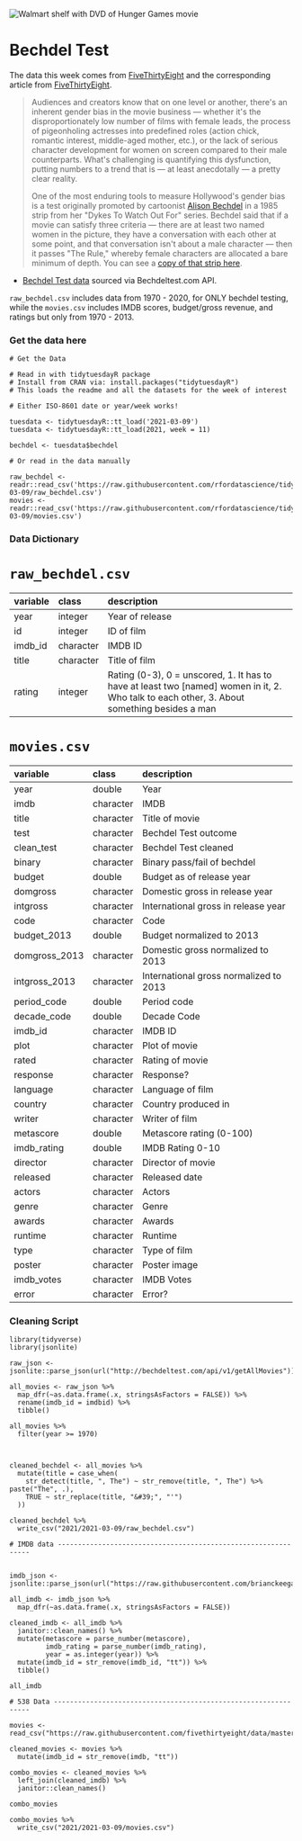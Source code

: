 ![Walmart shelf with DVD of Hunger Games movie](https://fivethirtyeight.com/wp-content/uploads/2014/04/477092007.jpg)

# Bechdel Test

The data this week comes from [FiveThirtyEight](https://github.com/fivethirtyeight/data/tree/master/bechdel) and the corresponding article from [FiveThirtyEight](https://fivethirtyeight.com/features/the-dollar-and-cents-case-against-hollywoods-exclusion-of-women/).

> Audiences and creators know that on one level or another, there's an inherent gender bias in the movie business — whether it's the disproportionately low number of films with female leads, the process of pigeonholing actresses into predefined roles (action chick, romantic interest, middle-aged mother, etc.), or the lack of serious character development for women on screen compared to their male counterparts. What's challenging is quantifying this dysfunction, putting numbers to a trend that is — at least anecdotally — a pretty clear reality.
> 
> One of the most enduring tools to measure Hollywood's gender bias is a test originally promoted by cartoonist [Alison Bechdel](http://dykestowatchoutfor.com/) in a 1985 strip from her "Dykes To Watch Out For" series. Bechdel said that if a movie can satisfy three criteria — there are at least two named women in the picture, they have a conversation with each other at some point, and that conversation isn't about a male character — then it passes "The Rule," whereby female characters are allocated a bare minimum of depth. You can see a [copy of that strip here](http://www.npr.org/templates/story/story.php?storyId=94202522).

* [Bechdel Test data](http://bechdeltest.com/) sourced via Bechdeltest.com API.

`raw_bechdel.csv` includes data from 1970 - 2020, for ONLY bechdel testing, while the `movies.csv` includes IMDB scores, budget/gross revenue, and ratings but only from 1970 - 2013.


### Get the data here

```{r}
# Get the Data

# Read in with tidytuesdayR package 
# Install from CRAN via: install.packages("tidytuesdayR")
# This loads the readme and all the datasets for the week of interest

# Either ISO-8601 date or year/week works!

tuesdata <- tidytuesdayR::tt_load('2021-03-09')
tuesdata <- tidytuesdayR::tt_load(2021, week = 11)

bechdel <- tuesdata$bechdel

# Or read in the data manually

raw_bechdel <- readr::read_csv('https://raw.githubusercontent.com/rfordatascience/tidytuesday/main/data/2021/2021-03-09/raw_bechdel.csv')
movies <- readr::read_csv('https://raw.githubusercontent.com/rfordatascience/tidytuesday/main/data/2021/2021-03-09/movies.csv')

```
### Data Dictionary

# `raw_bechdel.csv`

|variable |class     |description |
|:--------|:---------|:-----------|
|year     |integer   | Year of release |
|id       |integer   | ID of film |
|imdb_id  |character | IMDB ID|
|title    |character | Title of film |
|rating   |integer   | Rating (0-3), 0 = unscored, 1. It has to have at least two [named] women in it, 2. Who talk to each other, 3. About something besides a man |

# `movies.csv`

|variable      |class     |description |
|:-------------|:---------|:-----------|
|year          |double    | Year |
|imdb          |character | IMDB|
|title         |character |Title of movie |
|test          |character | Bechdel Test outcome|
|clean_test    |character | Bechdel Test cleaned |
|binary        |character | Binary pass/fail of bechdel |
|budget        |double    | Budget as of release year |
|domgross      |character | Domestic gross in release year |
|intgross      |character | International gross in release year |
|code          |character | Code |
|budget_2013   |double    | Budget normalized to 2013 |
|domgross_2013 |character | Domestic gross  normalized to 2013 |
|intgross_2013 |character | International gross normalized to 2013 |
|period_code   |double    | Period code |
|decade_code   |double    | Decade Code |
|imdb_id       |character | IMDB ID |
|plot          |character | Plot of movie |
|rated         |character | Rating of movie |
|response      |character | Response? |
|language      |character | Language of film |
|country       |character | Country produced in |
|writer        |character | Writer of film |
|metascore     |double    | Metascore rating (0-100) |
|imdb_rating   |double    | IMDB Rating 0-10|
|director      |character | Director of movie |
|released      |character | Released date |
|actors        |character | Actors |
|genre         |character | Genre |
|awards        |character | Awards |
|runtime       |character | Runtime |
|type          |character | Type of film |
|poster        |character | Poster image |
|imdb_votes    |character | IMDB Votes |
|error         |character | Error? |


### Cleaning Script

```{r}
library(tidyverse)
library(jsonlite)

raw_json <- jsonlite::parse_json(url("http://bechdeltest.com/api/v1/getAllMovies"))

all_movies <- raw_json %>% 
  map_dfr(~as.data.frame(.x, stringsAsFactors = FALSE)) %>% 
  rename(imdb_id = imdbid) %>% 
  tibble()

all_movies %>% 
  filter(year >= 1970) 



cleaned_bechdel <- all_movies %>% 
  mutate(title = case_when(
    str_detect(title, ", The") ~ str_remove(title, ", The") %>% paste("The", .),
    TRUE ~ str_replace(title, "&#39;", "'")
  ))

cleaned_bechdel %>% 
  write_csv("2021/2021-03-09/raw_bechdel.csv")

# IMDB data ---------------------------------------------------------------


imdb_json <- jsonlite::parse_json(url("https://raw.githubusercontent.com/brianckeegan/Bechdel/master/imdb_data.json"))

all_imdb <- imdb_json %>%
  map_dfr(~as.data.frame(.x, stringsAsFactors = FALSE))

cleaned_imdb <- all_imdb %>% 
  janitor::clean_names() %>% 
  mutate(metascore = parse_number(metascore),
         imdb_rating = parse_number(imdb_rating),
         year = as.integer(year)) %>% 
  mutate(imdb_id = str_remove(imdb_id, "tt")) %>% 
  tibble()

all_imdb

# 538 Data ----------------------------------------------------------------

movies <- read_csv("https://raw.githubusercontent.com/fivethirtyeight/data/master/bechdel/movies.csv")

cleaned_movies <- movies %>% 
  mutate(imdb_id = str_remove(imdb, "tt")) 

combo_movies <- cleaned_movies %>% 
  left_join(cleaned_imdb) %>% 
  janitor::clean_names() 

combo_movies

combo_movies %>% 
  write_csv("2021/2021-03-09/movies.csv")

```
